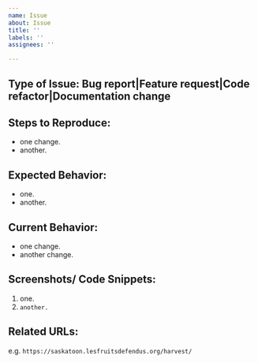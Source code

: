 ```yaml
---
name: Issue
about: Issue
title: ''
labels: ''
assignees: ''

---
```


<!--
Thanks for your contribution!
Please fill out the necessary sections, and delete unused ones.
-->

## Type of Issue: **Bug report|Feature request|Code refactor|Documentation change**

## Steps to Reproduce:
- one change.
- another.

## Expected Behavior:
- one.
- another.

## Current Behavior:
- one change.
- another change.

## Screenshots/ Code Snippets:
1. one.
2. ```another.```

## Related URLs:
e.g. `https://saskatoon.lesfruitsdefendus.org/harvest/`
